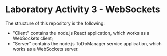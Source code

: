 # Laboratory Activity 3 - WebSockets
The structure of this repository is the following:
  - "Client" contains the node.js React application, which works as a WebSockets client;
  - "Server" contains the node.js ToDoManager service application, which works as a WebSockets server.
